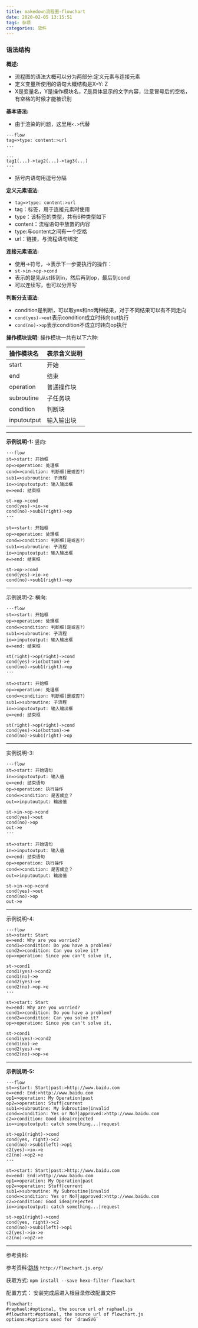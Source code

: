 ```yaml
---
title: makedown流程图-flowchart
date: 2020-02-05 13:15:51
tags: 杂项
categories: 软件
---
```


### 语法结构

**概述:**
* 流程图的语法大概可以分为两部分:定义元素与连接元素
* 定义变量所使用的语句大概结构是X=Y: Z
* X是变量名，Y是操作模块名，Z是具体显示的文字内容，注意冒号后的空格，有空格的时候才能被识别

**基本语法:**

* 由于渲染的问题，这里用`<.>`代替

```
···flow
tag=>type: content:>url
...
```

```
...
tag1(...)->tag2(...)->tag3(...)
···
```

* 括号内语句用逗号分隔

**定义元素语法:**
* `tag=>type: content:>url`
* tag：标签，用于连接元素时使用
* type：该标签的类型，共有6种类型如下
* content：流程语句中放置的内容 
* type:与content之间有一个空格
* url：链接，与流程语句绑定

**连接元素语法:**
* 使用->符号，->表示下一步要执行的操作：
* `st->in->op->cond`
* 表示的是先从st转到in，然后再到op，最后到cond
* 可以连续写，也可以分开写

**判断分支语法:**
* condition是判断，可以取yes和no两种结果，对于不同结果可以有不同走向
* `cond(yes)->out`表示condition成立时转向out执行
* `cond(no)->op`表示condition不成立时转向op执行

**操作模块说明:**
操作模块一共有以下六种:

|操作模块名|表示含义说明|
|:----|:----|
|start|开始|
|end|结束|
|operation|普通操作块|
|subroutine|子任务块|
|condition|判断块|
|inputoutput|输入输出块|

---

**示例说明-1:**
竖向:
```
···flow
st=>start: 开始框
op=>operation: 处理框
cond=>condition: 判断框(是或否?)
sub1=>subroutine: 子流程
io=>inputoutput: 输入输出框
e=>end: 结束框

st->op->cond
cond(yes)->io->e
cond(no)->sub1(right)->op
···
```

```flow
st=>start: 开始框
op=>operation: 处理框
cond=>condition: 判断框(是或否?)
sub1=>subroutine: 子流程
io=>inputoutput: 输入输出框
e=>end: 结束框

st->op->cond
cond(yes)->io->e
cond(no)->sub1(right)->op
```

---

示例说明-2:
横向:
```
···flow
st=>start: 开始框
op=>operation: 处理框
cond=>condition: 判断框(是或否?)
sub1=>subroutine: 子流程
io=>inputoutput: 输入输出框
e=>end: 结束框

st(right)->op(right)->cond
cond(yes)->io(bottom)->e
cond(no)->sub1(right)->op
···
```

```flow
st=>start: 开始框
op=>operation: 处理框
cond=>condition: 判断框(是或否?)
sub1=>subroutine: 子流程
io=>inputoutput: 输入输出框
e=>end: 结束框

st(right)->op(right)->cond
cond(yes)->io(bottom)->e
cond(no)->sub1(right)->op
```

---

实例说明-3:
```
···flow   
st=>start: 开始语句
in=>inputoutput: 输入值
e=>end: 结束语句
op=>operation: 执行操作
cond=>condition: 是否成立？
out=>inputoutput: 输出值

st->in->op->cond
cond(yes)->out
cond(no)->op
out->e
···
```

```flow   
st=>start: 开始语句
in=>inputoutput: 输入值
e=>end: 结束语句
op=>operation: 执行操作
cond=>condition: 是否成立？
out=>inputoutput: 输出值

st->in->op->cond
cond(yes)->out
cond(no)->op
out->e
```

---

示例说明-4:
```
···flow
st=>start: Start
e=>end: Why are you worried?
cond1=>condition: Do you have a problem?
cond2=>condition: Can you solve it?
op=>operation: Since you can't solve it,

st->cond1
cond1(yes)->cond2
cond1(no)->e
cond2(yes)->e
cond2(no)->op->e
···
```

```flow
st=>start: Start
e=>end: Why are you worried?
cond1=>condition: Do you have a problem?
cond2=>condition: Can you solve it?
op=>operation: Since you can't solve it,

st->cond1
cond1(yes)->cond2
cond1(no)->e
cond2(yes)->e
cond2(no)->op->e
```

---

**示例说明-5:**
```
···flow
st=>start: Start|past:>http://www.baidu.com
e=>end: End:>http://www.baidu.com
op1=>operation: My Operation|past
op2=>operation: Stuff|current
sub1=>subroutine: My Subroutine|invalid
cond=>condition: Yes or No?|approved:>http://www.baidu.com
c2=>condition: Good idea|rejected
io=>inputoutput: catch something...|request

st->op1(right)->cond
cond(yes, right)->c2
cond(no)->sub1(left)->op1
c2(yes)->io->e
c2(no)->op2->e
···
```

```flow
st=>start: Start|past:>http://www.baidu.com
e=>end: End:>http://www.baidu.com
op1=>operation: My Operation|past
op2=>operation: Stuff|current
sub1=>subroutine: My Subroutine|invalid
cond=>condition: Yes or No?|approved:>http://www.baidu.com
c2=>condition: Good idea|rejected
io=>inputoutput: catch something...|request

st->op1(right)->cond
cond(yes, right)->c2
cond(no)->sub1(left)->op1
c2(yes)->io->e
c2(no)->op2->e
```

---

参考资料:

参考资料:[跳转](http://flowchart.js.org/)
`http://flowchart.js.org/`

获取方式:
`npm install --save hexo-filter-flowchart`

配置方式：
安装完成后进入根目录修改配置文件
```
flowchart: 
#raphael:#optional, the source url of raphael.js 
#flowchart:#optional, the source url of flowchart.js
options:#options used for `drawSVG`
```
